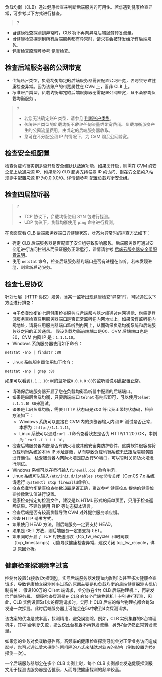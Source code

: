 负载均衡（CLB）通过健康检查来判断后端服务的可用性。若您遇到健康检查异常，可参考以下方式进行排查。
>?
- 当健康检查探测到异常时，CLB 将不再向异常后端服务转发流量。
- 当健康检查探测到所有后端服务都有异常时，请求将会被转发给所有后端服务。
- 健康检查原理可参考 [健康检查](https://cloud.tencent.com/document/product/214/6097)。

## 检查后端服务器的公网带宽
- 传统账户类型，负载均衡绑定的后端服务器需要配置公网带宽，否则会导致健康检查异常。因为该账户的带宽属性在 CVM 上，而非 CLB 上。
- 标准账户类型，负载均衡绑定的后端服务器无需配置公网带宽，且不会影响负载均衡服务 。
>?
>- 若您无法确定账户类型，请参见 [判断账户类型](https://cloud.tencent.com/document/product/1199/49090#judge)。
>- 传统账户类型的负载均衡不收取任何流量或带宽费用。负载均衡服务产生的公网流量费用，由绑定的后端服务器收取。
>- 您可在不分配公网 IP 的情况下，为 CVM 购买公网带宽。
>

## 检查安全组配置
检查负载均衡实例是否开启安全组默认放通功能。如果未开启，则需在 CVM 的安全组上放通来源 IP。如果您的 CLB 服务支持任意 IP 的访问，则在安全组的入站规则中配置来源 IP 为0.0.0.0/0。详情请参考 [配置负载均衡安全组](https://cloud.tencent.com/document/product/214/14733)。

## 检查四层监听器
>?
>- TCP 协议下，负载均衡使用 SYN 包进行探测。
>- UDP 协议下，负载均衡使用 `ping` 命令进行探测。
>
在页面查看 CLB 后端服务器端口的健康状态，状态为异常时的排查方法如下：
- 确定 CLB 后端服务器是否配置了安全组导致影响服务。后端服务器可通过安全组进行访问控制从而保证服务正常运行，详情请参考  [后端云服务器安全组配置说明](https://cloud.tencent.com/document/product/214/6157)。
- 使用 `netstat` 命令，检查后端服务器的端口是否有进程在监听。若未发现进程，则重新启动服务。

## 检查七层协议
针对七层（HTTP 协议）服务，当某一监听出现健康检查“异常”时，可以通过以下方面进行排查：
- 由于负载均衡的七层健康检查服务与后端服务器之间通过内网通信，您需要登录服务器检查应用服务器端口是否正常监听在内网地址上，如果没有监听在内网地址，请将应用服务器端口监听到内网上，从而确保负载均衡系统和后端服务器之间的正常通信。
假设负载均衡前端端口是80，CVM 后端端口也是80，CVM 内网 IP 是：`1.1.1.10`。
 -  Windows 系统服务器使用如下命令：
```
netstat -ano | findstr :80
```
 -  Linux 系统服务器使用如下命令：
```
netstat -anp | grep :80
```
如果可以看到`1.1.1.10:80`的监听或`0.0.0.0:80`的监听则说明此配置正常。
- 请确保后端服务器开启了您在负载均衡监听器中配置的后端端口。
 - 如果是四层负载均衡，只要后端端口 `telnet` 有响应即可，可以使用`telnet 1.1.1.10 80`来测试。
 - 如果是七层负载均衡，需要 HTTP 状态码是200 等代表正常的状态码，检验方法如下：
   -  Windows 系统可以直接在 CVM 内的浏览器输入内网 IP 测试是否正常，本例为：`http://1.1.1.10`。   
   - Linux 系统可以通过`curl -I`命令查看状态是否为 HTTP/1.1 200 OK，本例为：`curl -I 1.1.1.10`。
- 检查后端服务器内部是否有防火墙或其他安全类防护软件，这类软件很容易将负载均衡系统的本地 IP 地址屏蔽，从而导致负载均衡系统无法跟后端服务器进行通信。
检查服务器内网防火墙是否放行80端口，可以暂时关闭防火墙进行测试。
 - Windows 系统可以在运行输入`firewall.cpl `命令关闭。
 - Linux 系统可以输入`/etc/init.d/iptables stop`命令关闭（CenOS 7.x 系统请运行 `systemctl stop firewalld`命令）。
- 检查负载均衡健康检查参数设置是否正确，建议参考 [健康检查](https://cloud.tencent.com/document/product/214/6097) 提供的健康检查参数默认值进行设置。
- 健康检查指定的检测文件，建议是以 HTML 形式的简单页面，只用于检查返回结果。不建议使用 PHP 等动态脚本语言。
- 检查后端是否有较高负载导致 CVM 对外提供服务响应慢。
- 检查 HTTP 请求方式。
 - 如果使用 HEAD 方法，则后端服务一定要支持 HEAD。
 - 如果是 GET 方法，则后端服务一定要支持 GET。
- 如果同时开启了 TCP 的快速回收（tcp_tw_recycle）和时间戳（tcp_timestamps）可能导致健康检查异常，建议关闭 tcp_tw_recycle，详见 [原因分析](https://cloud.tencent.com/document/product/214/10328#.E5.8E.9F.E5.9B.A0.E5.88.86.E6.9E.90)。

## 健康检查探测频率过高
控制台设置5s接收1次探测包，实际后端服务器发现1s内收到1次甚至多次健康检查请求，导致健康检查探测频率过高的原因主要是和负载均衡的后端健康探测实现机制有关：
假设100万的 Client 端请求，会分散在4台 CLB 后端物理机上，再转发给后端服务器。 健康检查探测是在 CLB 的各个后端物理机上分别进行探测，因此，CLB 实例设置5s1次的探测请求时，实际上 CLB 后端的每台物理机都会每5s发送一次探测。此时后端服务器上可能会在5s中收到4次探测请求。 

该方案的优势是效率高，探测精准，避免误剔除。例如，CLB 实例集群的8台物理机中，其中1台判断失败，那么仅此台机器不再转发流量，另外7台仍然正常转发流量。

如果您的业务对负载敏感性高，高频率的健康检查探测可能会对正常业务访问造成影响，您可以通过增大探测时间间隔的方式来降低对业务的影响（例如设置为15s探测一次）。

一个后端服务器绑定在多个 CLB 实例上时，每个 CLB 实例都会发送健康探测报文用于探测该服务器是否健康，从而导致健康探测的频率较高。
